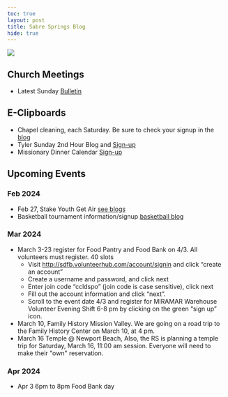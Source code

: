```yaml
---
toc: true
layout: post
title: Sabre Springs Blog
hide: true
---
```


![]({{site.baseurl}}/images/bulletin/FreetoChoose.png)

## Church Meetings

- Latest Sunday [Bulletin](https://sites.google.com/view/sswardtv/home)


## E-Clipboards
- Chapel cleaning, each Saturday.  Be sure to check your signup in the [blog](cleaning_schedule)
- Tyler Sunday 2nd Hour Blog and [Sign-up](tyler)
- Missionary Dinner Calendar [Sign-up](https://volunteersignup.org/KBJCW)

## Upcoming Events

### Feb 2024
- Feb 27, Stake Youth Get Air [see blogs](blogs)
- Basketball tournament information/signup [basketball blog](2024_baketball)

### Mar 2024
- March 3-23 register for Food Pantry and Food Bank on 4/3. All volunteers must register. 40 slots
  - Visit http://sdfb.volunteerhub.com/account/signin and click “create an account”
  - Create a username and password, and click next
  - Enter join code “ccldspo” (join code is case sensitive), click next
  - Fill out the account information and click “next”.
  - Scroll to the event date 4/3 and register for MIRAMAR Warehouse Volunteer Evening Shift 6-8 pm by clicking on the green “sign up” icon.
- March 10, Family History Mission Valley.  We are going on a road trip to the Family History Center on March 10, at 4 pm.
- March 16 Temple @ Newport Beach, Also, the RS is planning a temple trip for Saturday, March 16, 11:00 am session. Everyone will need to make their "own" reservation.

### Apr 2024
- Apr 3 6pm to 8pm Food Bank day

